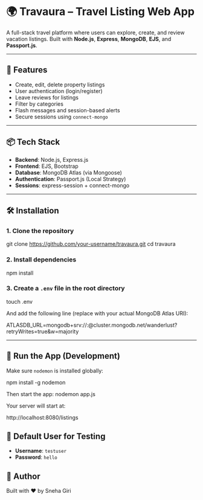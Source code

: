 
# 🌍 Travaura – Travel Listing Web App

A full-stack travel platform where users can explore, create, and review vacation listings. Built with **Node.js**, **Express**, **MongoDB**, **EJS**, and **Passport.js**.

---

## 🚀 Features

- Create, edit, delete property listings
- User authentication (login/register)
- Leave reviews for listings
- Filter by categories
- Flash messages and session-based alerts
- Secure sessions using `connect-mongo`

---

## 📦 Tech Stack

- **Backend**: Node.js, Express.js
- **Frontend**: EJS, Bootstrap
- **Database**: MongoDB Atlas (via Mongoose)
- **Authentication**: Passport.js (Local Strategy)
- **Sessions**: express-session + connect-mongo

---

## 🛠️ Installation

### 1. Clone the repository
git clone https://github.com/your-username/travaura.git
cd travaura


### 2. Install dependencies
npm install


### 3. Create a `.env` file in the root directory
touch .env

And add the following line (replace with your actual MongoDB Atlas URI):


ATLASDB_URL=mongodb+srv://<username>:<password>@cluster.mongodb.net/wanderlust?retryWrites=true&w=majority


---

## 🏃 Run the App (Development)
Make sure `nodemon` is installed globally:

npm install -g nodemon


Then start the app:
nodemon app.js

Your server will start at:

http://localhost:8080/listings


## 👤 Default User for Testing

- **Username**: `testuser`
- **Password**: `hello`

## 🙌 Author

Built with ❤️ by Sneha Giri
